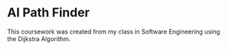 # AI Path Finder

This coursework was created from my class in Software Engineering using the Dijkstra Algorithm. 
